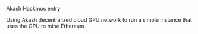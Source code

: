 Akash Hackmos entry

Using Akash decentralized cloud GPU network to run a simple instance that uses the GPU to mine Ethereum.